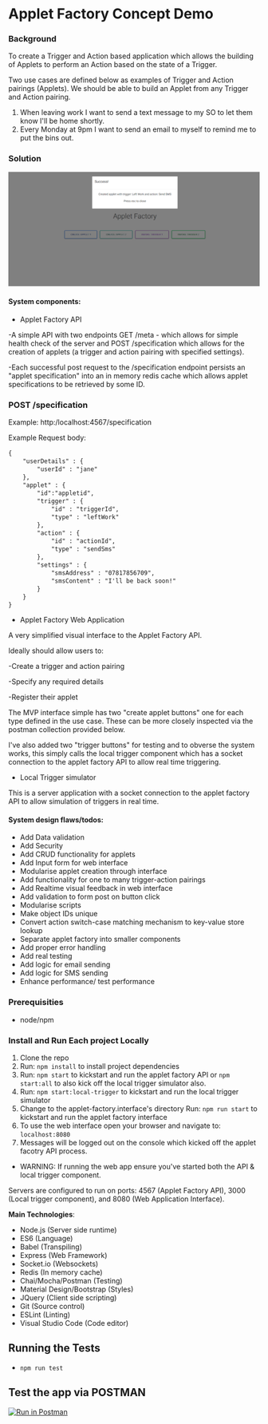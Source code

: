 # Applet Factory Concept Demo

### Background

To create a Trigger and Action based application which allows the building of Applets to perform an Action based on the state of a Trigger.

Two use cases are defined below as examples of Trigger and Action pairings (Applets). We should be able to build an Applet from any Trigger and Action pairing.
 
1. When leaving work I want to send a text message to my SO to let them know I'll be home shortly.
2. Every Monday at 9pm I want to send an email to myself to remind me to put the bins out.

### Solution

![applet-web-app](images/applet_factory_screenshot.PNG)

#### System components:

* Applet Factory API

-A simple API with two endpoints GET /meta - which allows for simple health check of the server and POST /specification which allows for the creation of applets (a trigger and action pairing with specified settings).

-Each successful post request to the /specification endpoint persists an "applet specification" into an in memory redis cache which allows applet specifications to be retrieved by some ID.

### POST /specification

Example: http:/localhost:4567/specification

Example Request body:

    {  
        "userDetails" : {
	        "userId" : "jane"
	    },
        "applet" : {  
            "id":"appletid",
            "trigger" : {
      	        "id" : "triggerId",
      	        "type" : "leftWork"
            },
            "action" : {
      	        "id" : "actionId",
      	        "type" : "sendSms"
            },
            "settings" : {
      	        "smsAddress" : "07817856709",
      	        "smsContent" : "I'll be back soon!"
            }
        }
    }

* Applet Factory Web Application

A very simplified visual interface to the Applet Factory API.

Ideally should allow users to:

-Create a trigger and action pairing

-Specify any required details

-Register their applet

The MVP interface simple has two "create applet buttons" one for each type defined in the use case.
These can be more closely inspected via the postman collection provided below. 

I've also added two "trigger buttons" for testing and to obverse the system works, this simply calls the local trigger component which has a socket connection to the applet factory API to allow real time triggering.

* Local Trigger simulator

This is a server application with a socket connection to the applet factory API to allow simulation of triggers in real time.

#### System design flaws/todos:

* Add Data validation
* Add Security
* Add CRUD functionality for applets
* Add Input form for web interface
* Modularise applet creation through interface
* Add functionality for one to many trigger-action pairings
* Add Realtime visual feedback in web interface
* Add validation to form post on button click
* Modularise scripts 
* Make object IDs unique
* Convert action switch-case matching mechanism to key-value store lookup
* Separate applet factory into smaller components
* Add proper error handling
* Add real testing
* Add logic for email sending
* Add logic for SMS sending
* Enhance performance/ test performance

### Prerequisities

* node/npm

### Install and Run Each project Locally

1. Clone the repo
2. Run: ```npm install``` to install project dependencies
3. Run: ```npm start``` to kickstart and run the applet factory API or ```npm start:all``` to also kick off the local trigger simulator also.
4. Run: ```npm start:local-trigger``` to kickstart and run the local trigger simulator
5. Change to the applet-factory.interface's directory Run: ```npm run start``` to kickstart and run the applet factory interface
6. To use the web interface open your browser and navigate to: ```localhost:8080```
7. Messages will be logged out on the console which kicked off the applet facotry API process.

* WARNING: If running the web app ensure you've started both the API & local trigger component.

Servers are configured to run on ports: 4567 (Applet Factory API), 3000 (Local trigger component), and 8080 (Web Application Interface).

**Main Technologies**:

* Node.js (Server side runtime)
* ES6 (Language)
* Babel (Transpiling)
* Express (Web Framework)
* Socket.io (Websockets)
* Redis (In memory cache)
* Chai/Mocha/Postman (Testing)
* Material Design/Bootstrap (Styles)
* JQuery (Client side scripting)
* Git (Source control)
* ESLint (Linting)
* Visual Studio Code (Code editor)

## Running the Tests

- ```npm run test```

## Test the app via POSTMAN

[![Run in Postman](https://run.pstmn.io/button.svg)](https://app.getpostman.com/run-collection/feee6893f79e54fd8315)